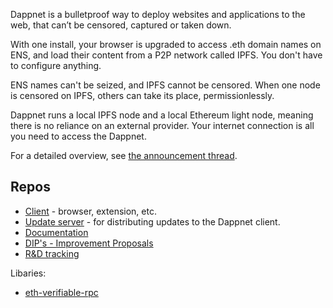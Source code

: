 Dappnet is a bulletproof way to deploy websites and applications to the web, that can’t be censored, captured or taken down.

With one install, your browser is upgraded to access .eth domain names on ENS, and load their content from a P2P network called IPFS. You don't have to configure anything.

ENS names can't be seized, and IPFS cannot be censored. When one node is censored on IPFS, others can take its place, permissionlessly.

Dappnet runs a local IPFS node and a local Ethereum light node, meaning there is no reliance on an external provider. Your internet connection is all you need to access the Dappnet.

For a detailed overview, see [the announcement thread](https://twitter.com/liamzebedee/status/1578127982173908992).

## Repos

 - [Client](https://github.com/dappnetbby/dappnet) - browser, extension, etc.
 - [Update server](https://github.com/dappnetbby/dappnet-update-server) - for distributing updates to the Dappnet client.
 - [Documentation](https://github.com/dappnetbby/dappnet-docs)
 - [DIP's - Improvement Proposals](https://github.com/dappnetbby/DIPs)
 - [R&D tracking](https://github.com/dappnetbby/dappnet-features)

Libaries:

 - [eth-verifiable-rpc](https://github.com/dappnetbby/eth-verifiable-rpc)
